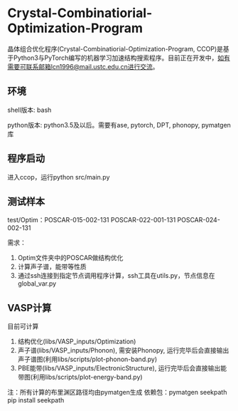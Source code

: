 # Crystal-Combinatiorial-Optimization-Program

晶体组合优化程序(Crystal-Combinatiorial-Optimization-Program, CCOP)是基于Python3与PyTorch编写的机器学习加速结构搜索程序。目前正在开发中，如有需要可联系邮箱lcn1996@mail.ustc.edu.cn进行交流。

## 环境

shell版本: bash

python版本: python3.5及以后。需要有ase, pytorch, DPT, phonopy, pymatgen库

## 程序启动

进入ccop，运行python src/main.py

## 测试样本

test/Optim：POSCAR-015-002-131 
            POSCAR-022-001-131
            POSCAR-024-002-131

需求：

1. Optim文件夹中的POSCAR做结构优化
2. 计算声子谱，能带等性质
3. 通过ssh连接到指定节点调用程序计算，ssh工具在utils.py，节点信息在global_var.py

## VASP计算

目前可计算

1. 结构优化(libs/VASP_inputs/Optimization)
2. 声子谱(libs/VASP_inputs/Phonon), 需安装Phonopy, 运行完毕后会直接输出声子谱图(利用libs/scripts/plot-phonon-band.py)
3. PBE能带(libs/VASP_inputs/ElectronicStructure), 运行完毕后会直接输出能带图(利用libs/scripts/plot-energy-band.py)

注：所有计算的布里渊区路径均由pymatgen生成
依赖包：pymatgen seekpath
pip install seekpath